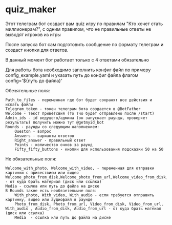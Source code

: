 # quiz_maker

Этот телеграм бот создаст вам quiz игру по правилам "Кто хочет стать миллионерам?", с одним правилом, что не правильные ответы не выводят игроков из игры

После запуска бот сам подготовить сообщение по формату телеграм и создаст кнопки для ответов.

В данный момент бот работает только с 4 ответами обязательно

Для работы бота необходимо заполнить конфиг файл по примеру config_example.yaml и указать путь до конфиг файла флагом config='${путь до файла}'

Обезятельные поля:

    Path_to_files - переменная где бот будет сохранят все действия и искать файлы
    Telegram_token - токен телеграм бота создается в @BotFather    
    Welcome - текст приветсвия (то тчо будет отправлено после /start)
    Admin_ids - id ведущего/админа (он запускает раунды, проверяет результаты) получить можно тут @getmyid_bot
    Rounds - раунды со следующим наполнением:
        Queston - вопрос
        Answers - варианты ответов
        Right_answer - правильный ответ
        Points - количество очков за раунд
        Fifty_fifty_buttons - кнопки для использования подсказки 50 на 50
    
Не обязательные поля:

    Welcome_with_photo, Welcome_with_video, - переменная для отправки картинки с привествием или видео
    Welcome_photo_from_disk,Welcome_photo_from_url,Welcome_video_from_disk,Welcome_video_from_url - от куда брать материал (диск или ссылка)
    Media - ссылка или путь до файла на диске
    В Rounds также есть необязетельыне поля:
        With_photo, With_video, With_audio - если требуется отправить картинку, видео или аудиофайл в раунде
        Photo_from_disk, Photo_from_url, Video_from_disk, Video_from_url, With_audio , Audio_from_disk, Audio_from_url - от куда брать матеиал (диск или ссылка)
        Media  - ссылка или путь до файла на диске
